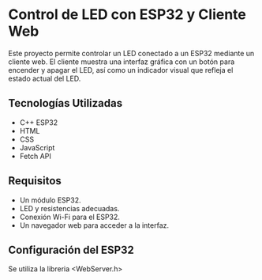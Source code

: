 # Control de LED con ESP32 y Cliente Web

Este proyecto permite controlar un LED conectado a un ESP32 mediante un cliente web. El cliente muestra una interfaz gráfica con un botón para encender y apagar el LED, así como un indicador visual que refleja el estado actual del LED.

## Tecnologías Utilizadas

- C++ ESP32
- HTML
- CSS
- JavaScript
- Fetch API

## Requisitos

- Un módulo ESP32.
- LED y resistencias adecuadas.
- Conexión Wi-Fi para el ESP32.
- Un navegador web para acceder a la interfaz.

## Configuración del ESP32

Se utiliza la libreria <WebServer.h>
